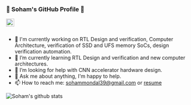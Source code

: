 <!-- ### Hi there 👋-->


<!-- **Soham-coder/Soham-coder** is a ✨ _special_ ✨ repository because its `README.md` (this file) appears on your GitHub profile.

<!-- Here are some ideas to get you started:- 🔭 I’m currently working on ...
- 🌱 I’m currently learning ...
- 👯 I’m looking to collaborate on ...
- 🤔 I’m looking for help with ...
- 💬 Ask me about ...
- 📫 How to reach me: ...
- 😄 Pronouns: ...
- ⚡ Fun fact: ...-->

### 👋 Soham's GitHub Profile 👋

<a href="https://www.linkedin.com/in/soham-mondal-b26071100/">
  <img align="left" alt="LinkdeIn" width="22px" src="https://cdn.jsdelivr.net/npm/simple-icons@v3/icons/linkedin.svg" />
</a>

<br />
<br />

- 🔭 I'm currently working on RTL Design and verification, Computer Architecture, verification of SSD and UFS memory SoCs, design verification automation.
- 🌱 I’m currently learning RTL Design and verification and new computer architectures.
- 🤔 I’m looking for help with CNN accelerator hardware design.
- 💬 Ask me about anything, I'm happy to help.
- 📫 How to reach me: sohammondal39@gmail.com or [resume](https://soham-coder.github.io/site/Resume.pdf)

![Soham's github stats](https://github-readme-stats.vercel.app/api?username=Soham-coder&show_icons=true&theme=dark&hide_border=true)

